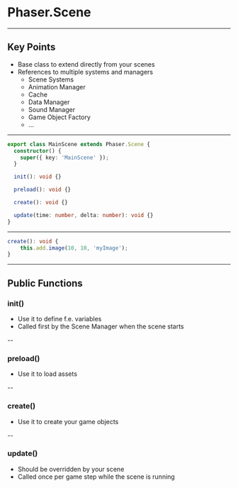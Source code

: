 # Phaser.Scene

---

## Key Points

- Base class to extend directly from your scenes
- References to multiple systems and managers
  - Scene Systems
  - Animation Manager
  - Cache
  - Data Manager
  - Sound Manager
  - Game Object Factory
  - ...

---

```ts
export class MainScene extends Phaser.Scene {
  constructor() {
    super({ key: 'MainScene' });
  }

  init(): void {}

  preload(): void {}

  create(): void {}

  update(time: number, delta: number): void {}
}
```

---

```ts
create(): void {
    this.add.image(10, 10, 'myImage');
}
```

---

## Public Functions

### init()

- Use it to define f.e. variables
- Called first by the Scene Manager when the scene starts

--

### preload()

- Use it to load assets

--

### create()

- Use it to create your game objects

--

### update()

- Should be overridden by your scene
- Called once per game step while the scene is running
